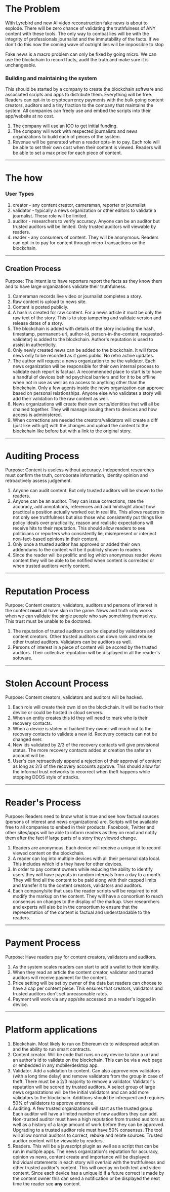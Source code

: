 # The Problem

With Lyrebird and new AI video reconstruction fake news is
about to explode. There will be zero chance of validating the
truthfulness of ANY content with these tools. The only way to combat lies
will be with the integrity of professionals journalist and
the immutability of the facts. If we don't do this now the
coming wave of outright lies will be impossible to stop

Fake news is a macro problem can only be fixed by going micro. We can
use the blockchain to record facts, audit the truth and
make sure it is unchangeable.


### Building and maintaining the system

This should be started by a company to create the blockchain software
and associated scripts and apps to distribute them. Everything will be free. 
Readers can opt-in to cryptocurrency payments with the bulk 
going content creators, auditors and a tiny fraction to 
the company that maintains the system. All companies can 
freely use and embed the scripts into their app/website
at no cost. 

1. The company will use an ICO to get initial funding.
2. The company will work with respected journalists and news
organizations to build each of peices of the system.
3. Revenue will be generated when a reader opts-in to pay. Each
role will be able to set their own cost when their content 
is viewed. Readers will be able to set a max price for each
piece of content.

--- 

# The how

### User Types

1. creator - any content creator, cameraman, reporter or journalist
2. validator - typically a news organization or other editors 
to validate a journalist. These role will be limited.
3. auditor - researchers to verify accuracy. Anyone can be an 
auditor but trusted auditors will be limited. Only trusted 
auditors will viewable by readers.
4. reader - any consumers of content. They will be anonymous.
Readers can opt-in to pay for content through micro-transactions
on the blockchain.

---

## Creation Process

Purpose: The intent is to have reporters report the facts 
as they know them and to have large organizations validate their
truthfulness. 

1. Cameraman records live video or journalist completes a story.
2. Raw content is upload to news site.
3. Content is posted publicly.
4. A hash is created for raw content. For a news article it must be 
only the raw text of the story. This is to stop tampering and validate
version and release dates of a story.
5. The blockchain is added with details of the story including the hash, 
timestamp, permanent-url, author-id, person-in-the-content, requested-validator} is added to the blockchain.
Author's reputation is used to assist in authenticity.
6. Only newly created news can be added to the blockchain. It will
force news only to be recorded as it goes public. No retro active updates.
7. The author will request a news organization to be the validator.
Each news organization will be responsible for their own internal 
process to validate each report is factual. A recommended place to start
is to have a handful of devices behind psychical barriers and for 
it to be offline when not in use as well as no access to anything other
than the blockchain. Only a few agents inside the news organization 
can approve based on personal relationships. Anyone else who 
validates a story will add their validation to the raw content as well.
8. News organizations will create their own certs/identities
that will all be chained together. They will manage issuing them 
to devices and how access is administered. 
9. When corrections are needed the creators/validators will
create a diff (just like with git) with the changes and upload
the content to the blockchain like before but with a link 
to the original story. 

--- 

# Auditing Process 

Purpose: Content is useless without accuracy. Independent 
researches must confirm the truth, corroborate information, 
identity opinion and retroactively assess judgement. 

1. Anyone can audit content. But only trusted auditors will
be shown to the readers. 
2. Anyone can be an auditor. They can issue corrections, rate the 
accuracy, add annotations, references and add hindsight about
how practical a position actually worked out in real life. This 
allows readers to not only see truthfulness but also those 
who consistently put things like policy ideals over practicality, 
reason and realistic expectations will receive hits to their 
reputation. This should allow readers to see politicians or reporters
who consistently lie, misrepresent or interject non-fact-based opinions
in their content.
3. Only once a trusted auditor has approved or added their own 
addendums to the content will be it publicly shown to readers.
4. Since the reader will be prolific and log which anonymous 
reader views content they will be able to be notified when
content is corrected or when trusted auditors verify content.

---


# Reputation Process 

Purpose: Content creators, validators, auditors and persons of 
interest in the content __must__ all have skin in the game. 
News and truth only works when we can validate
the single people who saw something themselves. This trust 
must be unable to be doctored.

1. The reputation of trusted auditors can be disputed by
validators and content creators. Other trusted auditors 
can down rank and rebuke other trusted auditors. Validators
can be auditors as well. 
2. Persons of interest in a piece of content will be scored
by the trusted auditors. Their collective reputation will be
displayed in all the reader's software.

---

# Stolen Account Process 

Purpose: Content creators, validators and auditors will be
hacked.

1. Each role will create their own id on the blockchain. It 
will be tied to their device or could be hosted in cloud servers.
2. When an entity creates this id they will need to mark who
is their recovery contacts.
3. When a device is stolen or hacked they owner will reach
out to the recovery contacts to validate a new id. Recovery
contacts can not be changed ever.
4. New ids validated by 2/3 of the recovery contacts will
give provisional status. The more recovery contacts added
at creation the safer an account will be. 
5. User's can retroactively append a rejection of their approval
of content as long as 2/3 of the recovery accounts approve. This 
should allow for the informal trust networks to recorrect when
theft happens while stopping DDOS style of attacks.

---

# Reader's Process 

Purpose: Readers need to know what is true and see how factual
sources (persons of interest and news organizations) are. Scripts
will be available free to all companies to embed in their products.
Facebook, Twitter and other sites/apps will be able to inform 
readers as they on read and notify them after the fact if 
large parts of a story they viewed change. 

1. Readers are anonymous. Each device will receive a unique
id to record viewed content on the blockchain. 
2. A reader can log into multiple devices with all their personal
data local. This includes which id's they have for other devices.
3. In order to pay content owners while reducing the ability to
identify users they will have payouts in random intervals from a 
day to a month. They will find all the content to be paid along 
with their capped limits and transfer it to the content creators, 
validators and auditors.
4. Each company/site that uses the reader scripts will be required
to not modify the markup on the content. They will have a consortium 
to reach consensus on changes to the display of the markup. User
researchers and experts will also be in the consortium to ensure
that the representation of the content is factual and understandable
to the readers.

---

# Payment Process 

Purpose: Have readers pay for content creators, validators and 
auditors. 

1. As the system scales readers can start to add a 
wallet to their identity. 
2. When they read an article the content creator, validator 
and trusted auditors will receive payment for the content. 
3. Price setting will be set by owner of the data 
but readers can choose to have a cap per content piece. This 
ensures that creators, validators and trusted auditors don't set 
unreasonable rates. 
4. Payment will work via any app/site accessed 
on a reader's logged in device.

---

# Platform applications

1. Blockchain. Most likely to run on Ethereum do to widespread 
adoption and the ability to run smart contracts. 
2. Content creator. Will be code that runs on any device
to take a url and an author's id to validate on the blockchain.
This can be via a web page or embedded in any mobile/desktop app.
3. Validator. Add a validation to content. Can also approve
new validators (with a long time delay) and remove validators
from the group in case of theft. There must be a 2/3 majority 
to remove a validator. Validator's reputation will be scored
by trusted auditors. A select group of large news organizations
will be the initial validators and can add more validators to the 
blockchain. Additions should be infrequent and requires 50% of 
validators to approve entrance. 
4. Auditing. A few trusted organizations will start as the 
trusted group. Each auditor will have a limited number of
new auditors they can add. Non-trusted auditor must have a high 
reputation from trusted auditors as well as a history of 
a large amount of work before they can be approved. Upgrading 
to a trusted auditor role must have 50% consensus. The tool will
allow normal auditors to correct, rebuke and relate sources. Trusted
auditor content will be viewable by readers.
5. Readers. This will be a javascript plugin as well as a 
script that can be run in multiple apps. The news organization's
reputation for accuracy, opinion vs news, content create and 
importance will be displayed. Individual statements in each story 
will overlaid with the truthfulness and other trusted auditor's
content. This will overlay on both text and video content. Since
each device has a unique id if a future correct is made by
the content owner this can send a notification or be displayed
the next time the reader see __any__ content.